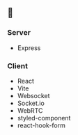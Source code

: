 ## 👾

### Server

- Express

### Client

- React
- Vite
- Websocket
- Socket.io
- WebRTC
- styled-component
- react-hook-form
